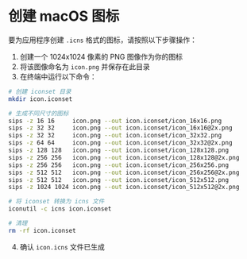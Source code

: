 # 创建 macOS 图标

要为应用程序创建 `.icns` 格式的图标，请按照以下步骤操作：

1. 创建一个 1024x1024 像素的 PNG 图像作为你的图标
2. 将该图像命名为 `icon.png` 并保存在此目录
3. 在终端中运行以下命令：

```bash
# 创建 iconset 目录
mkdir icon.iconset

# 生成不同尺寸的图标
sips -z 16 16     icon.png --out icon.iconset/icon_16x16.png
sips -z 32 32     icon.png --out icon.iconset/icon_16x16@2x.png
sips -z 32 32     icon.png --out icon.iconset/icon_32x32.png
sips -z 64 64     icon.png --out icon.iconset/icon_32x32@2x.png
sips -z 128 128   icon.png --out icon.iconset/icon_128x128.png
sips -z 256 256   icon.png --out icon.iconset/icon_128x128@2x.png
sips -z 256 256   icon.png --out icon.iconset/icon_256x256.png
sips -z 512 512   icon.png --out icon.iconset/icon_256x256@2x.png
sips -z 512 512   icon.png --out icon.iconset/icon_512x512.png
sips -z 1024 1024 icon.png --out icon.iconset/icon_512x512@2x.png

# 将 iconset 转换为 icns 文件
iconutil -c icns icon.iconset

# 清理
rm -rf icon.iconset
```

4. 确认 `icon.icns` 文件已生成
